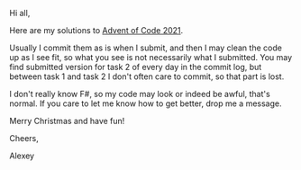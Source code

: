 ﻿Hi all,

Here are my solutions to [Advent of Code 2021](https://adventofcode.com/2021).

Usually I commit them as is when I submit, and then I may clean the code up as I see fit,
so what you see is not necessarily what I submitted. You may find submitted version
for task 2 of every day in the commit log, but between task 1 and task 2 I don't often
care to commit, so that part is lost.

I don't really know F#, so my code may look or indeed be awful, that's normal.
If you care to let me know how to get better, drop me a message.

Merry Christmas and have fun!

Cheers,

Alexey
